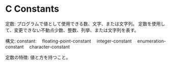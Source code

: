 # C Constants
定数:
プログラムで値として使用できる数、文字、または文字列。
定数を使用して、変更できない不動点少数、整数、列挙、または文字列を表す。

構文:
constant:
 floating-point-constant
 integer-constant
 enumeration-constant
 character-constant

定数の特徴:
値と方を持つこと。
